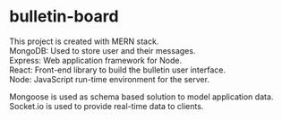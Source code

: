 # bulletin-board

This project is created with MERN stack.\
MongoDB: Used to store user and their messages.\
Express: Web application framework for Node.\
React: Front-end library to build the bulletin user interface.\
Node: JavaScript run-time environment for the server.

Mongoose is used as schema based solution to model application data.\
Socket.io is used to provide real-time data to clients.
